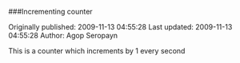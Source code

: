 ###Incrementing counter

Originally published: 2009-11-13 04:55:28
Last updated: 2009-11-13 04:55:28
Author: Agop Seropayn

This is a counter which increments by 1 every second
